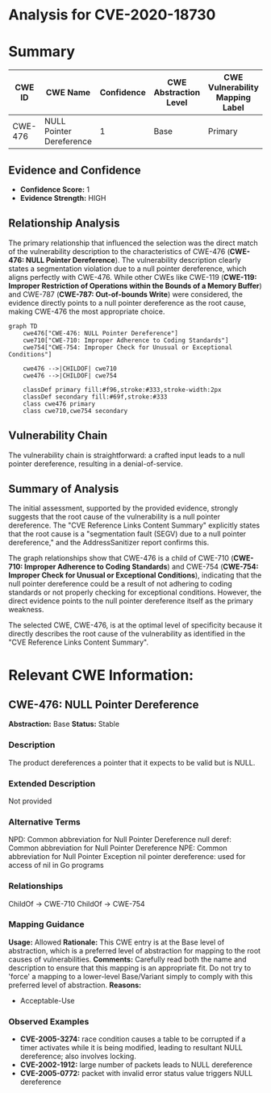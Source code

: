 # Analysis for CVE-2020-18730

# Summary
| CWE ID  | CWE Name                       | Confidence | CWE Abstraction Level | CWE Vulnerability Mapping Label | CWE-Vulnerability Mapping Notes |
|---------|--------------------------------|------------|-----------------------|---------------------------------|---------------------------------|
| CWE-476 | NULL Pointer Dereference       | 1          | Base                  | Primary                           | Allowed                         |

## Evidence and Confidence

*   **Confidence Score:** 1
*   **Evidence Strength:** HIGH

## Relationship Analysis
The primary relationship that influenced the selection was the direct match of the vulnerability description to the characteristics of CWE-476 (**CWE-476: NULL Pointer Dereference**). The vulnerability description clearly states a segmentation violation due to a null pointer dereference, which aligns perfectly with CWE-476. While other CWEs like CWE-119 (**CWE-119: Improper Restriction of Operations within the Bounds of a Memory Buffer**) and CWE-787 (**CWE-787: Out-of-bounds Write**) were considered, the evidence directly points to a null pointer dereference as the root cause, making CWE-476 the most appropriate choice.

```mermaid
graph TD
    cwe476["CWE-476: NULL Pointer Dereference"]
    cwe710["CWE-710: Improper Adherence to Coding Standards"]
    cwe754["CWE-754: Improper Check for Unusual or Exceptional Conditions"]

    cwe476 -->|CHILDOF| cwe710
    cwe476 -->|CHILDOF| cwe754
    
    classDef primary fill:#f96,stroke:#333,stroke-width:2px
    classDef secondary fill:#69f,stroke:#333
    class cwe476 primary
    class cwe710,cwe754 secondary
```

## Vulnerability Chain
The vulnerability chain is straightforward: a crafted input leads to a null pointer dereference, resulting in a denial-of-service.

## Summary of Analysis
The initial assessment, supported by the provided evidence, strongly suggests that the root cause of the vulnerability is a null pointer dereference. The "CVE Reference Links Content Summary" explicitly states that the root cause is a "segmentation fault (SEGV) due to a null pointer dereference," and the AddressSanitizer report confirms this.

The graph relationships show that CWE-476 is a child of CWE-710 (**CWE-710: Improper Adherence to Coding Standards**) and CWE-754 (**CWE-754: Improper Check for Unusual or Exceptional Conditions**), indicating that the null pointer dereference could be a result of not adhering to coding standards or not properly checking for exceptional conditions. However, the direct evidence points to the null pointer dereference itself as the primary weakness.

The selected CWE, CWE-476, is at the optimal level of specificity because it directly describes the root cause of the vulnerability as identified in the "CVE Reference Links Content Summary".

# Relevant CWE Information:

## CWE-476: NULL Pointer Dereference
**Abstraction:** Base
**Status:** Stable

### Description
The product dereferences a pointer that it expects to be valid but is NULL.

### Extended Description
Not provided

### Alternative Terms
NPD: Common abbreviation for Null Pointer Dereference
null deref: Common abbreviation for Null Pointer Dereference
NPE: Common abbreviation for Null Pointer Exception
nil pointer dereference: used for access of nil in Go programs

### Relationships
ChildOf -> CWE-710
ChildOf -> CWE-754

### Mapping Guidance
**Usage:** Allowed
**Rationale:** This CWE entry is at the Base level of abstraction, which is a preferred level of abstraction for mapping to the root causes of vulnerabilities.
**Comments:** Carefully read both the name and description to ensure that this mapping is an appropriate fit. Do not try to 'force' a mapping to a lower-level Base/Variant simply to comply with this preferred level of abstraction.
**Reasons:**
- Acceptable-Use

### Observed Examples
- **CVE-2005-3274:** race condition causes a table to be corrupted if a timer activates while it is being modified, leading to resultant NULL dereference; also involves locking.
- **CVE-2002-1912:** large number of packets leads to NULL dereference
- **CVE-2005-0772:** packet with invalid error status value triggers NULL dereference